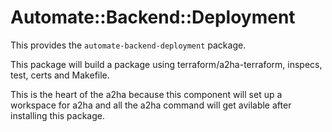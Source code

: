 # Automate::Backend::Deployment

This provides the `automate-backend-deployment` package.

This package will build a package using terraform/a2ha-terraform, inspecs, test, certs and Makefile.  

This is the heart of the a2ha because this component will set up a workspace for a2ha and all the a2ha command will get avilable after installing this package.



